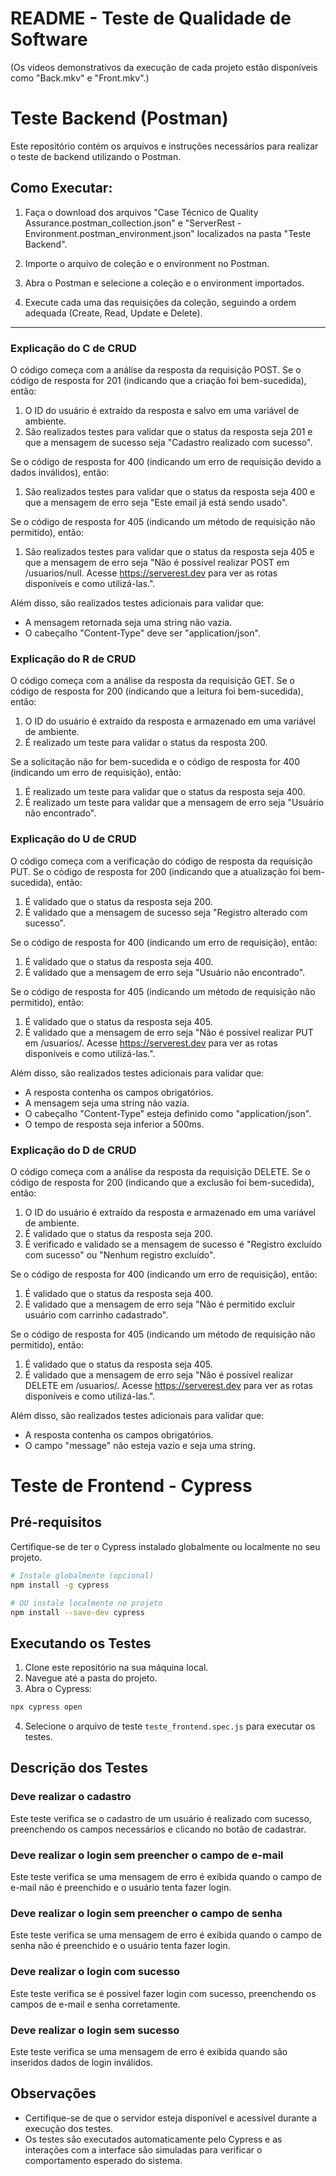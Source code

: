 # README - Teste de Qualidade de Software
(Os vídeos demonstrativos da execução de cada projeto estão disponíveis como "Back.mkv" e "Front.mkv".)


# Teste Backend (Postman)

Este repositório contém os arquivos e instruções necessários para realizar o teste de backend utilizando o Postman.

## Como Executar:

1. Faça o download dos arquivos "Case Técnico de Quality Assurance.postman_collection.json" e "ServerRest - Environment.postman_environment.json" localizados na pasta "Teste Backend".

2. Importe o arquivo de coleção e o environment no Postman.

3. Abra o Postman e selecione a coleção e o environment importados.

4. Execute cada uma das requisições da coleção, seguindo a ordem adequada (Create, Read, Update e Delete).

---
### Explicação do C de CRUD

O código começa com a análise da resposta da requisição POST. Se o código de resposta for 201 (indicando que a criação foi bem-sucedida), então:

1. O ID do usuário é extraído da resposta e salvo em uma variável de ambiente.
2. São realizados testes para validar que o status da resposta seja 201 e que a mensagem de sucesso seja "Cadastro realizado com sucesso".

Se o código de resposta for 400 (indicando um erro de requisição devido a dados inválidos), então:

1. São realizados testes para validar que o status da resposta seja 400 e que a mensagem de erro seja "Este email já está sendo usado".

Se o código de resposta for 405 (indicando um método de requisição não permitido), então:

1. São realizados testes para validar que o status da resposta seja 405 e que a mensagem de erro seja "Não é possível realizar POST em /usuarios/null. Acesse https://serverest.dev para ver as rotas disponíveis e como utilizá-las.".

Além disso, são realizados testes adicionais para validar que:

- A mensagem retornada seja uma string não vazia.
- O cabeçalho "Content-Type" deve ser "application/json".

### Explicação do R de CRUD

O código começa com a análise da resposta da requisição GET. Se o código de resposta for 200 (indicando que a leitura foi bem-sucedida), então:

1. O ID do usuário é extraído da resposta e armazenado em uma variável de ambiente.
2. É realizado um teste para validar o status da resposta 200.

Se a solicitação não for bem-sucedida e o código de resposta for 400 (indicando um erro de requisição), então:

1. É realizado um teste para validar que o status da resposta seja 400.
2. É realizado um teste para validar que a mensagem de erro seja "Usuário não encontrado".

### Explicação do U de CRUD

O código começa com a verificação do código de resposta da requisição PUT. Se o código de resposta for 200 (indicando que a atualização foi bem-sucedida), então:

1. É validado que o status da resposta seja 200.
2. É validado que a mensagem de sucesso seja "Registro alterado com sucesso".

Se o código de resposta for 400 (indicando um erro de requisição), então:

1. É validado que o status da resposta seja 400.
2. É validado que a mensagem de erro seja "Usuário não encontrado".

Se o código de resposta for 405 (indicando um método de requisição não permitido), então:

1. É validado que o status da resposta seja 405.
2. É validado que a mensagem de erro seja "Não é possível realizar PUT em /usuarios/. Acesse https://serverest.dev para ver as rotas disponíveis e como utilizá-las.".

Além disso, são realizados testes adicionais para validar que:

- A resposta contenha os campos obrigatórios.
- A mensagem seja uma string não vazia.
- O cabeçalho "Content-Type" esteja definido como "application/json".
- O tempo de resposta seja inferior a 500ms.

### Explicação do D de CRUD

O código começa com a análise da resposta da requisição DELETE. Se o código de resposta for 200 (indicando que a exclusão foi bem-sucedida), então:

1. O ID do usuário é extraído da resposta e armazenado em uma variável de ambiente.
2. É validado que o status da resposta seja 200.
3. É verificado e validado se a mensagem de sucesso é "Registro excluído com sucesso" ou "Nenhum registro excluído".

Se o código de resposta for 400 (indicando um erro de requisição), então:

1. É validado que o status da resposta seja 400.
2. É validado que a mensagem de erro seja "Não é permitido excluir usuário com carrinho cadastrado".

Se o código de resposta for 405 (indicando um método de requisição não permitido), então:

1. É validado que o status da resposta seja 405.
2. É validado que a mensagem de erro seja "Não é possível realizar DELETE em /usuarios/. Acesse https://serverest.dev para ver as rotas disponíveis e como utilizá-las.".

Além disso, são realizados testes adicionais para validar que:

- A resposta contenha os campos obrigatórios.
- O campo "message" não esteja vazio e seja uma string.

# Teste de Frontend - Cypress

## Pré-requisitos

Certifique-se de ter o Cypress instalado globalmente ou localmente no seu projeto.

```bash
# Instale globalmente (opcional)
npm install -g cypress

# OU instale localmente no projeto
npm install --save-dev cypress
```

## Executando os Testes

1. Clone este repositório na sua máquina local.
2. Navegue até a pasta do projeto.
3. Abra o Cypress:

```bash
npx cypress open
```

4. Selecione o arquivo de teste `teste_frontend.spec.js` para executar os testes.

## Descrição dos Testes

### Deve realizar o cadastro

Este teste verifica se o cadastro de um usuário é realizado com sucesso, preenchendo os campos necessários e clicando no botão de cadastrar.

### Deve realizar o login sem preencher o campo de e-mail

Este teste verifica se uma mensagem de erro é exibida quando o campo de e-mail não é preenchido e o usuário tenta fazer login.

### Deve realizar o login sem preencher o campo de senha

Este teste verifica se uma mensagem de erro é exibida quando o campo de senha não é preenchido e o usuário tenta fazer login.

### Deve realizar o login com sucesso

Este teste verifica se é possível fazer login com sucesso, preenchendo os campos de e-mail e senha corretamente.

### Deve realizar o login sem sucesso

Este teste verifica se uma mensagem de erro é exibida quando são inseridos dados de login inválidos.

## Observações

- Certifique-se de que o servidor esteja disponível e acessível durante a execução dos testes.
- Os testes são executados automaticamente pelo Cypress e as interações com a interface são simuladas para verificar o comportamento esperado do sistema.
